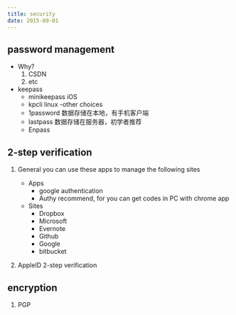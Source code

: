 ```yaml
---
title: security
date: 2015-09-01
---
```


## password management 
- Why?
	1. CSDN
	2. etc
- keepass
    * minikeepass iOS
    * kpcli linux
 -other choices
   - 1password 数据存储在本地，有手机客户端
   - lastpass 数据存储在服务器，初学者推荐
   - Enpass

## 2-step verification 
1. General
	you can use these apps to manage the following sites
	- Apps
		- google authentication
		- Authy recommend, for you can get codes in PC with chrome app
	-  Sites
	    - Dropbox
	    - Microsoft
	    - Evernote
	    - Github
	    - Google
        - bitbucket
	  
2. AppleID 2-step verification

## encryption
1. PGP
